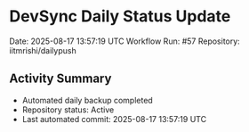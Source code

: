# DevSync Daily Status Update
Date: 2025-08-17 13:57:19 UTC
Workflow Run: #57
Repository: iitmrishi/dailypush

## Activity Summary
- Automated daily backup completed
- Repository status: Active
- Last automated commit: 2025-08-17 13:57:19 UTC
